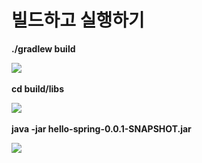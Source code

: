 # 빌드하고 실행하기

**./gradlew build**

![](<../../.gitbook/assets/스크린샷 2022-05-10 오후 9.49.43 (1).png>)

**cd  build/libs**

![](<../../.gitbook/assets/스크린샷 2022-05-10 오후 9.51.42.png>)

**java -jar hello-spring-0.0.1-SNAPSHOT.jar**

![](<../../.gitbook/assets/스크린샷 2022-05-10 오후 9.53.26.png>)

